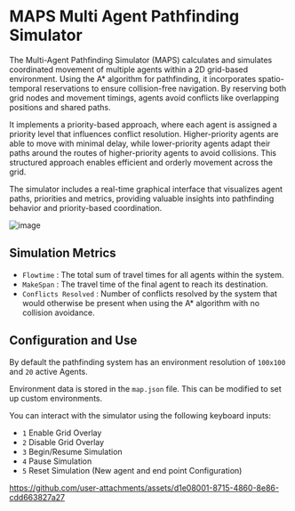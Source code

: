 # MAPS Multi Agent Pathfinding Simulator
The Multi-Agent Pathfinding Simulator (MAPS) calculates and simulates coordinated movement of multiple agents within a 2D grid-based environment. Using the A* algorithm for pathfinding, it incorporates spatio-temporal reservations to ensure collision-free navigation. By reserving both grid nodes and movement timings, agents avoid conflicts like overlapping positions and shared paths.

It implements a priority-based approach, where each agent is assigned a priority level that influences conflict resolution. Higher-priority agents are able to move with minimal delay, while lower-priority agents adapt their paths around the routes of higher-priority agents to avoid collisions. This structured approach enables efficient and orderly movement across the grid.

The simulator includes a real-time graphical interface that visualizes agent paths, priorities and metrics, providing valuable insights into pathfinding behavior and priority-based coordination.
<br />

![image](https://github.com/user-attachments/assets/2bdb6224-3770-4245-9044-6a6bbc5ce610)

## Simulation Metrics
- ```Flowtime``` : The total sum of travel times for all agents within the system.
- ```MakeSpan``` : The travel time of the final agent to reach its destination.
- ```Conflicts Resolved``` : Number of conflicts resolved by the system that would otherwise be present when using the A* algorithm with no collision avoidance.

## Configuration and Use
By default the pathfinding system has an environment resolution of ```100x100``` and ```20``` active Agents.

Environment data is stored in the ```map.json``` file. This can be modified to set up custom environments.

You can interact with the simulator using the following keyboard inputs:

- ```1``` Enable Grid Overlay
- ```2``` Disable Grid Overlay
- ```3``` Begin/Resume Simulation
- ```4``` Pause Simulation
- ```5``` Reset Simulation (New agent and end point Configuration)

https://github.com/user-attachments/assets/d1e08001-8715-4860-8e86-cdd663827a27

